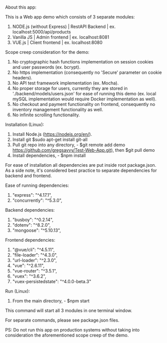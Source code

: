 About this app:

This is a Web app demo which consists of 3 separate modules:

1. NODE.js (without Express) | RestAPI Backend | ex. localhost:5000/api/products
2. Vanilla JS | Admin frontend | ex. localhost:8081
3. VUE.js | Client frontend | ex. localhost:8080

Scope creep consideration for the demo:

1. No cryptographic hash functions implementation on session cookies and user passwords (ex. bcrypt).
2. No https implementation (consequently no 'Secure' parameter on cookie headers).
3. No API test framework implementation (ex. Mocha).
4. No proper storage for users, currently they are stored in './backend/models/users.json' for ease of running this demo (ex. local mySQL implementation would require Docker implementation as well).
5. No checkout and payment functionality on frontend, consequently no inventory management functionality as well.
6. No infinite scrolling functionality.

Installation (Linux):

1. Install Node.js (https://nodejs.org/en/).
2. Install git $sudo apt-get install git-all
3. Pull git repo into any directory, - $git remote add demo https://github.com/gregsavvy/Test-Web-App.git), then $git pull demo
4. Install dependencies, - $npm install

For ease of installation all dependencies are put inside root package.json. As a side note, it's considered best practice to separate dependencies for backend and frontend.

Ease of running dependencies:
1. "express": "^4.17.1",
2. "concurrently": "^5.3.0",

Backend dependencies:
1. "busboy": "^0.2.14",
2. "dotenv": "^8.2.0",
3. "mongoose": "^5.10.13",

Frontend dependencies:
1. "@vue/cli": "^4.5.11",
2. "file-loader": "^4.3.0",
3. "url-loader": "^2.3.0",
4. "vue": "^2.6.11",
5. "vue-router": "^3.5.1",
6. "vuex": "^3.6.2",
7. "vuex-persistedstate": "^4.0.0-beta.3"

Run (Linux):
1. From the main directory, - $npm start

This command will start all 3 modules in one terminal window.

For separate commands, please see package.json files.

PS:
Do not run this app on production systems without taking into consideration the aforementioned scope creep of the demo.
